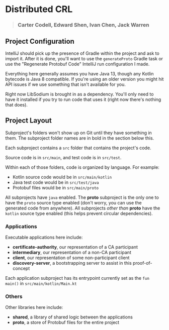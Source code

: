 # Distributed CRL
> ### Carter Codell, Edward Shen, Ivan Chen, Jack Warren
>

## Project Configuration
IntelliJ should pick up the presence of Gradle within the project and ask to import it. After it is done, you'll want to use the `generateProto` Gradle task or use the "Regenerate Protobuf Code" IntelliJ run configuration I made.

Everything here generally assumes you have Java 13, though any Kotlin bytecode is Java 8 compatible. If you're using an older version you might hit API issues if we use something that isn't available for you.

Right now LibSodium is brought in as a dependency. You'll only need to have it installed if you try to run code that uses it (right now there's nothing that does).

## Project Layout
Subproject's folders won't show up on Git until they have something in them. The subproject folder names are in bold in the section below this.

Each subproject contains a `src` folder that contains the project's code.

Source code is in `src/main`, and test code is in `src/test`.

Within each of those folders, code is organized by language. For example:
- Kotlin source code would be in `src/main/kotlin`
- Java test code would be in `src/test/java`
- Protobuf files would be in `src/main/proto`

All subprojects have `java` enabled. The **proto** subproject is the only one to have the `proto` source type enabled (don't worry, you can use the generated code from anywhere). All subprojects *other than* **proto** have the `kotlin` source type enabled (this helps prevent circular dependencies).


### Applications
Executable applications here include:
- **certificate-authority**, our representation of a CA participant
- **intermediary**, our representation of a non-CA participant
- **client**, our representation of some non-participant client
- **discovery-server**, a bootstrapping server to assist in this proof-of-concept

Each application subproject has its entrypoint currently set as the `fun main()` in `src/main/kotlin/Main.kt`
### Others
Other libraries here include:
- **shared**, a library of shared logic between the applications
- **proto**, a store of Protobuf files for the entire project